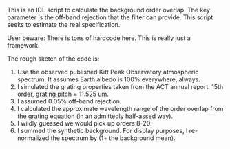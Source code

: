 This is an IDL script to calculate the background order overlap.  The key parameter is the off-band rejection that the filter can provide.  This script seeks to estimate the real specification.

User beware:  There is tons of hardcode here.  This is really just a framework.

The rough sketch of the code is:

1) Use the observed published Kitt Peak Observatory atmospheric spectrum.  It assumes Earth albedo is 100% everywhere, always.
2) I simulated the grating properties taken from the ACT annual report: 15th order, grating pitch = 11.525 um.
3) I assumed 0.05% off-band rejection.
4) I calculated the approximate wavelength range of the order overlap from the grating equation (in an admittedly half-assed way).
5) I wildly guessed we would pick up orders 8-20.
6) I summed the synthetic background.  For display purposes, I re-normalized the spectrum by (1+ the background mean). 
